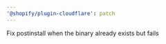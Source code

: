 ```yaml
---
'@shopify/plugin-cloudflare': patch
---
```


Fix postinstall when the binary already exists but fails
